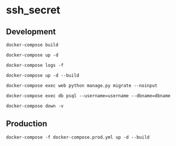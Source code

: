 # ssh_secret

## Development

```
docker-compose build

docker-compose up -d

docker-compose logs -f

docker-compose up -d --build

docker-compose exec web python manage.py migrate --noinput

docker-compose exec db psql --username=username --dbname=dbname

docker-compose down -v
```

## Production

```
docker-compose -f docker-compose.prod.yml up -d --build
```